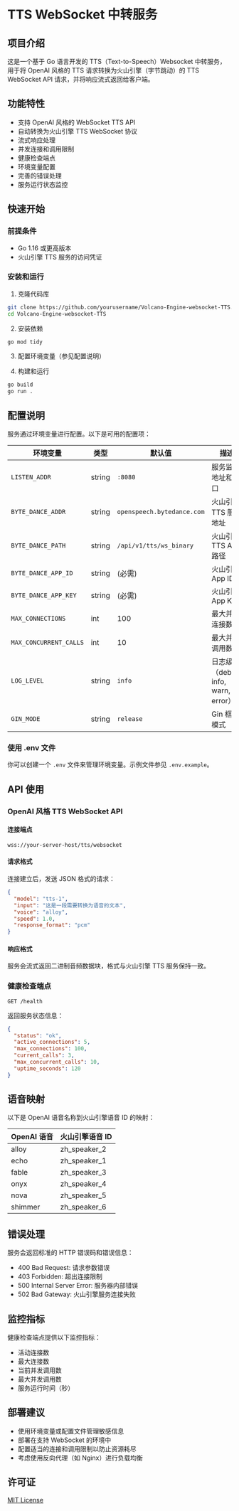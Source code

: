 # TTS WebSocket 中转服务

## 项目介绍

这是一个基于 Go 语言开发的 TTS（Text-to-Speech）Websocket 中转服务，用于将 OpenAI 风格的 TTS 请求转换为火山引擎（字节跳动）的 TTS WebSocket API 请求，并将响应流式返回给客户端。

## 功能特性

- 支持 OpenAI 风格的 WebSocket TTS API
- 自动转换为火山引擎 TTS WebSocket 协议
- 流式响应处理
- 并发连接和调用限制
- 健康检查端点
- 环境变量配置
- 完善的错误处理
- 服务运行状态监控

## 快速开始

### 前提条件

- Go 1.16 或更高版本
- 火山引擎 TTS 服务的访问凭证

### 安装和运行

1. 克隆代码库

```bash
git clone https://github.com/yourusername/Volcano-Engine-websocket-TTS.git
cd Volcano-Engine-websocket-TTS
```

2. 安装依赖

```bash
go mod tidy
```

3. 配置环境变量（参见配置说明）

4. 构建和运行

```bash
go build
go run .
```

## 配置说明

服务通过环境变量进行配置。以下是可用的配置项：

| 环境变量 | 类型 | 默认值 | 描述 |
|---------|------|-------|------|
| `LISTEN_ADDR` | string | `:8080` | 服务监听地址和端口 |
| `BYTE_DANCE_ADDR` | string | `openspeech.bytedance.com` | 火山引擎 TTS 服务地址 |
| `BYTE_DANCE_PATH` | string | `/api/v1/tts/ws_binary` | 火山引擎 TTS API 路径 |
| `BYTE_DANCE_APP_ID` | string | (必需) | 火山引擎 App ID |
| `BYTE_DANCE_APP_KEY` | string | (必需) | 火山引擎 App Key |
| `MAX_CONNECTIONS` | int | 100 | 最大并发连接数 |
| `MAX_CONCURRENT_CALLS` | int | 10 | 最大并发调用数 |
| `LOG_LEVEL` | string | `info` | 日志级别（debug, info, warn, error） |
| `GIN_MODE` | string | `release` | Gin 框架模式 |

### 使用 .env 文件

你可以创建一个 `.env` 文件来管理环境变量。示例文件参见 `.env.example`。

## API 使用

### OpenAI 风格 TTS WebSocket API

#### 连接端点

```
wss://your-server-host/tts/websocket
```

#### 请求格式

连接建立后，发送 JSON 格式的请求：

```json
{
  "model": "tts-1",
  "input": "这是一段需要转换为语音的文本",
  "voice": "alloy",
  "speed": 1.0,
  "response_format": "pcm"
}
```

#### 响应格式

服务会流式返回二进制音频数据块，格式与火山引擎 TTS 服务保持一致。

### 健康检查端点

```
GET /health
```

返回服务状态信息：

```json
{
  "status": "ok",
  "active_connections": 5,
  "max_connections": 100,
  "current_calls": 3,
  "max_concurrent_calls": 10,
  "uptime_seconds": 120
}
```

## 语音映射

以下是 OpenAI 语音名称到火山引擎语音 ID 的映射：

| OpenAI 语音 | 火山引擎语音 ID |
|------------|--------------|
| alloy | zh_speaker_2 |
| echo | zh_speaker_1 |
| fable | zh_speaker_3 |
| onyx | zh_speaker_4 |
| nova | zh_speaker_5 |
| shimmer | zh_speaker_6 |

## 错误处理

服务会返回标准的 HTTP 错误码和错误信息：

- 400 Bad Request: 请求参数错误
- 403 Forbidden: 超出连接限制
- 500 Internal Server Error: 服务器内部错误
- 502 Bad Gateway: 火山引擎服务连接失败

## 监控指标

健康检查端点提供以下监控指标：

- 活动连接数
- 最大连接数
- 当前并发调用数
- 最大并发调用数
- 服务运行时间（秒）

## 部署建议

- 使用环境变量或配置文件管理敏感信息
- 部署在支持 WebSocket 的环境中
- 配置适当的连接和调用限制以防止资源耗尽
- 考虑使用反向代理（如 Nginx）进行负载均衡

## 许可证

[MIT License](LICENSE)